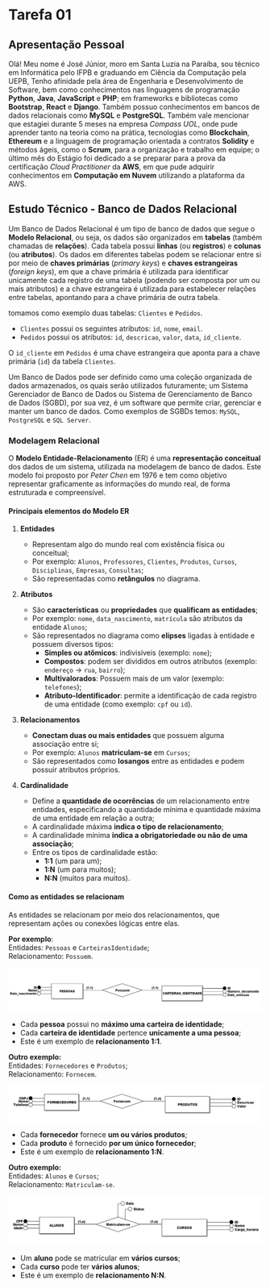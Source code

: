 # Tarefa 01

## Apresentação Pessoal

Olá! Meu nome é José Júnior, moro em Santa Luzia na Paraíba, sou técnico em Informática pelo IFPB e graduando em Ciência da Computação pela UEPB, Tenho afinidade pela área de Engenharia e Desenvolvimento de Software, bem como conhecimentos nas linguagens de programação **Python**, **Java**, **JavaScript** e **PHP**; em frameworks e bibliotecas como **Bootstrap**, **React** e **Django**. Também possuo conhecimentos em bancos de dados relacionais como **MySQL** e **PostgreSQL**. Também vale mencionar que estagiei durante 5 meses na empresa *Compass UOL*, onde pude aprender tanto na teoria como na prática, tecnologias como **Blockchain**, **Ethereum** e a linguagem de programação orientada a contratos **Solidity** e métodos ágeis, como o **Scrum**, para a organização e trabalho em equipe; o último mês do Estágio foi dedicado a se preparar para a prova da certificação *Cloud Practitioner* da **AWS**, em que pude adquirir conhecimentos em **Computação em Nuvem** utilizando a plataforma da AWS.

## Estudo Técnico - Banco de Dados Relacional

Um Banco de Dados Relacional é um tipo de banco de dados que segue o **Modelo Relacional**, ou seja, os dados são organizados em **tabelas** (também chamadas de **relações**). Cada tabela possui **linhas** (ou **registros**) e **colunas** (ou **atributos**). Os dados em diferentes tabelas podem se relacionar entre si por meio de **chaves primárias** (*primary keys*) e **chaves estrangeiras** (*foreign keys*), em que a chave primária é utilizada para identificar unicamente cada registro de uma tabela (podendo ser composta por um ou mais atributos) e a chave estrangeira é utilizada para estabelecer relações entre tabelas, apontando para a chave primária de outra tabela.

tomamos como exemplo duas tabelas: `Clientes` e `Pedidos`.

- `Clientes` possui os seguintes atributos: `id`, `nome`, `email`.
- `Pedidos` possui os atributos: `id`, `descricao`, `valor`, `data`, `id_cliente`.

O `id_cliente` em `Pedidos` é uma chave estrangeira que aponta para a chave primária (`id`) da tabela `Clientes`.

Um Banco de Dados pode ser definido como uma coleção organizada de dados armazenados, os quais serão utilizados futuramente; um Sistema Gerenciador de Banco de Dados ou Sistema de Gerenciamento de Banco de Dados (SGBD), por sua vez, é um software que permite criar, gerenciar e manter um banco de dados. Como exemplos de SGBDs temos: `MySQL`, `PostgreSQL` e `SQL Server`.

### Modelagem Relacional

O **Modelo Entidade-Relacionamento** (ER) é uma **representação conceitual** dos dados de um sistema, utilizada na modelagem de banco de dados. Este modelo foi proposto por *Peter Chen* em 1976 e tem como objetivo representar graficamente as informações do mundo real, de forma estruturada e compreensível.

#### Principais elementos do Modelo ER

1. **Entidades**
    - Representam algo do mundo real com existência física ou conceitual;
    - Por exemplo: `Alunos`, `Professores`, `Clientes`, `Produtos`, `Cursos`, `Disciplinas`, `Empresas`, `Consultas`;
    - São representadas como **retângulos** no diagrama.
    
2. **Atributos**
    - São **características** ou **propriedades** que **qualificam as entidades**;
    - Por exemplo: `nome`, `data_nascimento`, `matrícula` são atributos da entidade `Alunos`;
    - São representados no diagrama como **elipses** ligadas à entidade e possuem diversos tipos:
        - **Simples ou atômicos**: indivisíveis (exemplo: `nome`);
        - **Compostos**: podem ser divididos em outros atributos (exemplo: `endereço` &rarr; `rua`, `bairro`);
        - **Multivalorados**: Possuem mais de um valor (exemplo: `telefones`);
        - **Atributo-Identificador**: permite a identificação de cada registro de uma entidade (como exemplo: `cpf` ou `id`).

3. **Relacionamentos**
    - **Conectam duas ou mais entidades** que possuem alguma associação entre si;
    - Por exemplo: `Alunos` **matriculam-se** em `Cursos`;
    - São representados como **losangos** entre as entidades e podem possuir atributos próprios.

4. **Cardinalidade**
    - Define a **quantidade de ocorrências** de um relacionamento entre entidades, especificando a quantidade mínima e quantidade máxima de uma entidade em relação a outra;
    - A cardinalidade máxima **indica o tipo de relacionamento**;
    - A cardinalidade mínima **indica a obrigatoriedade ou não de uma associação**;
    - Entre os tipos de cardinalidade estão:
        - **1:1** (um para um);
        - **1:N** (um para muitos);
        - **N:N** (muitos para muitos).

#### Como as entidades se relacionam

As entidades se relacionam por meio dos relacionamentos, que representam ações ou conexões lógicas entre elas.

**Por exemplo**:  
Entidades: `Pessoas` e `CarteirasIdentidade`;  
Relacionamento: `Possuem`.

![Exemplo de Relacionamento Um para Um](imagens/ExemploRelacionamentoUmParaUm.png)

- Cada **pessoa** possui no **máximo uma carteira de identidade**;
- Cada **carteira de identidade** pertence **unicamente a uma pessoa**;
- Este é um exemplo de **relacionamento 1:1**.

**Outro exemplo:**  
Entidades: `Fornecedores` e `Produtos`;  
Relacionamento: `Fornecem`.

![Exemplo de Relacionamento Um para Muitos](imagens/ExemploRelacionamentoUmParaMuitos.png)

- Cada **fornecedor** fornece **um ou vários produtos**;
- Cada **produto** é fornecido **por um único fornecedor**;
- Este é um exemplo de **relacionamento 1:N**.

**Outro exemplo:**  
Entidades: `Alunos` e `Cursos`;  
Relacionamento: `Matriculam-se`.

![Exemplo de Relacionamento Muitos para Muitos](imagens/ExemploRelacionamentoMuitosParaMuitos.png)

- Um **aluno** pode se matricular em **vários cursos**;
- Cada **curso** pode ter **vários alunos**;
- Este é um exemplo de **relacionamento N:N**.